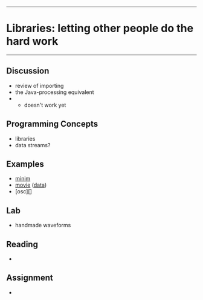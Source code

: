 --------------------------------
# Libraries: letting other people do the hard work
--------------------------------

## Discussion
- review of importing
- the Java-processing equivalent
- * doesn't work yet

## Programming Concepts
- libraries
- data streams?
 
## Examples
- [minim][]	
- [movie][] ([data](pcad.py?page=09-libraries/data/transit.mov))
- [osc][]

## Lab
- handmade waveforms

<!--
- [handmade waveforms][]
-->

## Reading
-  

## Assignment
- 

[minim]: pcad.py?page=09-libraries/minim.py
[movie]: pcad.py?page=09-libraries/movie.py

